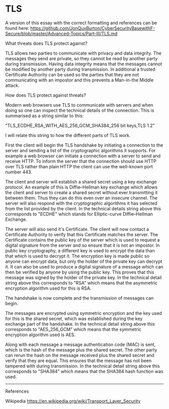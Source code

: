 # TLS

A version of this essay with the correct formatting and references can be found here: https://github.com/JonQuxBurton/CyberSecurityBasewithF-Secure/blob/master/Advanced-Topics/Part-III/TLS.md

What threats does TLS protect against?

TLS allows two parties to communicate with privacy and data integrity. The messages they send are private, so they cannot be read by another party during transmission. Having data integrity means that the messages cannot be modified by another party during transmission. In additional a trusted Certificate Authority can be used so the parties that they are not communicating with an impostor and this prevents a Man-in-the Middle attack.

How does TLS protect against threats?

Modern web browsers use TLS to communicate with servers and when doing so one can inspect the technical details of the connection. This is summarised as a string similar to this: 

"TLS_ECDHE_RSA_WITH_AES_256_GCM_SHA384_256 bit keys,TLS 1.2"

I will relate this string to how the different parts of TLS work.

First the client will begin the TLS handshake by initiating a connection to the server and sending a list of the cryptographic algorithms it supports.
For example a web browser can initiate a connection with a server to send and receive HTTP. To inform the server that the connection should use HTTP over TLS rather than plain HTTP the client can use the well-known port number 443.

The client and server will establish a shared secret using a key exchange protocol. An example of this is Diffie–Hellman key exchange which allows the client and server to create a shared secret without ever transmitting it between them. Thus they can do this even over an insecure channel. The server will also respond with the cryptographic algorithms it has selected from the list provided by the client.
In the technical details string above this corresponds to "ECDHE" which stands for Elliptic-curve Diffie–Hellman Exchange.

The server will also send it's Certificate. The client will now contact a Certificate Authority to verify that this Certificate matches the server. The Certificate contains the public key of the server which is used to request a digital signature from the server and so ensure that it is not an impostor. In public key cryptography, a different key is used to encrypt the data than that which is used to decrypt it. The encryption key is made public so anyone can encrypt data, but only the holder of the private key can decrypt it. It can also be used to produce a digital signature of a message which can then be verified by anyone by using the public key. This proves that this message was signed by the holder of the private key.
In the technical detail string above this corresponds to "RSA" which means that the asymmetric encryption algorithm used for this is RSA.

The handshake is now complete and the transmission of messages can begin.

The messages are encrypted using symmetric encryption and the key used for this is the shared secret, which was established during the key exchange part of the handshake.
In the technical detail string above this corresponds to "AES_256_GCM" which means that the symmetric encryption algorithm used is AES.

Along with each message a message authentication code (MAC) is sent, which is the hash of the message plus the shared secret. The other party can rerun the hash on the message received plus the shared secret and verify that they are equal. This ensures that the message has not been tampered with during transmission.
In the technical detail string above this corresponds to "SHA384" which means that the SHA384 hash function was used.

---

References

Wikipedia https://en.wikipedia.org/wiki/Transport_Layer_Security
